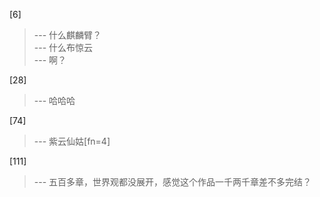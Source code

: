 
[6] 
>--- 什么麒麟臂？<br>
>--- 什么布惊云<br>
>--- 啊？<br>

[28] 
>--- 哈哈哈<br>

[74] 
>--- 紫云仙姑[fn=4]<br>

[111] 
>--- 五百多章，世界观都没展开，感觉这个作品一千两千章差不多完结？<br>

